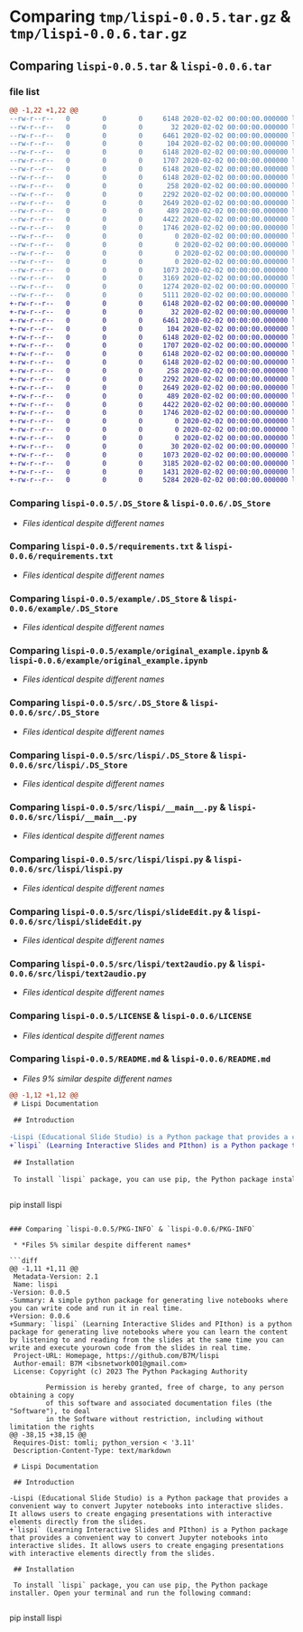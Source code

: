 # Comparing `tmp/lispi-0.0.5.tar.gz` & `tmp/lispi-0.0.6.tar.gz`

## Comparing `lispi-0.0.5.tar` & `lispi-0.0.6.tar`

### file list

```diff
@@ -1,22 +1,22 @@
--rw-r--r--   0        0        0     6148 2020-02-02 00:00:00.000000 lispi-0.0.5/.DS_Store
--rw-r--r--   0        0        0       32 2020-02-02 00:00:00.000000 lispi-0.0.5/MANIFEST.in
--rw-r--r--   0        0        0     6461 2020-02-02 00:00:00.000000 lispi-0.0.5/requirements.txt
--rw-r--r--   0        0        0      104 2020-02-02 00:00:00.000000 lispi-0.0.5/setup.py
--rw-r--r--   0        0        0     6148 2020-02-02 00:00:00.000000 lispi-0.0.5/example/.DS_Store
--rw-r--r--   0        0        0     1707 2020-02-02 00:00:00.000000 lispi-0.0.5/example/original_example.ipynb
--rw-r--r--   0        0        0     6148 2020-02-02 00:00:00.000000 lispi-0.0.5/src/.DS_Store
--rw-r--r--   0        0        0     6148 2020-02-02 00:00:00.000000 lispi-0.0.5/src/lispi/.DS_Store
--rw-r--r--   0        0        0      258 2020-02-02 00:00:00.000000 lispi-0.0.5/src/lispi/__init__.py
--rw-r--r--   0        0        0     2292 2020-02-02 00:00:00.000000 lispi-0.0.5/src/lispi/__main__.py
--rw-r--r--   0        0        0     2649 2020-02-02 00:00:00.000000 lispi-0.0.5/src/lispi/lispi.py
--rw-r--r--   0        0        0      489 2020-02-02 00:00:00.000000 lispi-0.0.5/src/lispi/revealjs_template.py
--rw-r--r--   0        0        0     4422 2020-02-02 00:00:00.000000 lispi-0.0.5/src/lispi/slideEdit.py
--rw-r--r--   0        0        0     1746 2020-02-02 00:00:00.000000 lispi-0.0.5/src/lispi/text2audio.py
--rw-r--r--   0        0        0        0 2020-02-02 00:00:00.000000 lispi-0.0.5/tests/test_audioText.py
--rw-r--r--   0        0        0        0 2020-02-02 00:00:00.000000 lispi-0.0.5/tests/test_nbconvert.py
--rw-r--r--   0        0        0        0 2020-02-02 00:00:00.000000 lispi-0.0.5/tests/test_pyscript.py
--rw-r--r--   0        0        0        0 2020-02-02 00:00:00.000000 lispi-0.0.5/.gitignore
--rw-r--r--   0        0        0     1073 2020-02-02 00:00:00.000000 lispi-0.0.5/LICENSE
--rw-r--r--   0        0        0     3169 2020-02-02 00:00:00.000000 lispi-0.0.5/README.md
--rw-r--r--   0        0        0     1274 2020-02-02 00:00:00.000000 lispi-0.0.5/pyproject.toml
--rw-r--r--   0        0        0     5111 2020-02-02 00:00:00.000000 lispi-0.0.5/PKG-INFO
+-rw-r--r--   0        0        0     6148 2020-02-02 00:00:00.000000 lispi-0.0.6/.DS_Store
+-rw-r--r--   0        0        0       32 2020-02-02 00:00:00.000000 lispi-0.0.6/MANIFEST.in
+-rw-r--r--   0        0        0     6461 2020-02-02 00:00:00.000000 lispi-0.0.6/requirements.txt
+-rw-r--r--   0        0        0      104 2020-02-02 00:00:00.000000 lispi-0.0.6/setup.py
+-rw-r--r--   0        0        0     6148 2020-02-02 00:00:00.000000 lispi-0.0.6/example/.DS_Store
+-rw-r--r--   0        0        0     1707 2020-02-02 00:00:00.000000 lispi-0.0.6/example/original_example.ipynb
+-rw-r--r--   0        0        0     6148 2020-02-02 00:00:00.000000 lispi-0.0.6/src/.DS_Store
+-rw-r--r--   0        0        0     6148 2020-02-02 00:00:00.000000 lispi-0.0.6/src/lispi/.DS_Store
+-rw-r--r--   0        0        0      258 2020-02-02 00:00:00.000000 lispi-0.0.6/src/lispi/__init__.py
+-rw-r--r--   0        0        0     2292 2020-02-02 00:00:00.000000 lispi-0.0.6/src/lispi/__main__.py
+-rw-r--r--   0        0        0     2649 2020-02-02 00:00:00.000000 lispi-0.0.6/src/lispi/lispi.py
+-rw-r--r--   0        0        0      489 2020-02-02 00:00:00.000000 lispi-0.0.6/src/lispi/revealjs_template.py
+-rw-r--r--   0        0        0     4422 2020-02-02 00:00:00.000000 lispi-0.0.6/src/lispi/slideEdit.py
+-rw-r--r--   0        0        0     1746 2020-02-02 00:00:00.000000 lispi-0.0.6/src/lispi/text2audio.py
+-rw-r--r--   0        0        0        0 2020-02-02 00:00:00.000000 lispi-0.0.6/tests/test_audioText.py
+-rw-r--r--   0        0        0        0 2020-02-02 00:00:00.000000 lispi-0.0.6/tests/test_nbconvert.py
+-rw-r--r--   0        0        0        0 2020-02-02 00:00:00.000000 lispi-0.0.6/tests/test_pyscript.py
+-rw-r--r--   0        0        0       30 2020-02-02 00:00:00.000000 lispi-0.0.6/.gitignore
+-rw-r--r--   0        0        0     1073 2020-02-02 00:00:00.000000 lispi-0.0.6/LICENSE
+-rw-r--r--   0        0        0     3185 2020-02-02 00:00:00.000000 lispi-0.0.6/README.md
+-rw-r--r--   0        0        0     1431 2020-02-02 00:00:00.000000 lispi-0.0.6/pyproject.toml
+-rw-r--r--   0        0        0     5284 2020-02-02 00:00:00.000000 lispi-0.0.6/PKG-INFO
```

### Comparing `lispi-0.0.5/.DS_Store` & `lispi-0.0.6/.DS_Store`

 * *Files identical despite different names*

### Comparing `lispi-0.0.5/requirements.txt` & `lispi-0.0.6/requirements.txt`

 * *Files identical despite different names*

### Comparing `lispi-0.0.5/example/.DS_Store` & `lispi-0.0.6/example/.DS_Store`

 * *Files identical despite different names*

### Comparing `lispi-0.0.5/example/original_example.ipynb` & `lispi-0.0.6/example/original_example.ipynb`

 * *Files identical despite different names*

### Comparing `lispi-0.0.5/src/.DS_Store` & `lispi-0.0.6/src/.DS_Store`

 * *Files identical despite different names*

### Comparing `lispi-0.0.5/src/lispi/.DS_Store` & `lispi-0.0.6/src/lispi/.DS_Store`

 * *Files identical despite different names*

### Comparing `lispi-0.0.5/src/lispi/__main__.py` & `lispi-0.0.6/src/lispi/__main__.py`

 * *Files identical despite different names*

### Comparing `lispi-0.0.5/src/lispi/lispi.py` & `lispi-0.0.6/src/lispi/lispi.py`

 * *Files identical despite different names*

### Comparing `lispi-0.0.5/src/lispi/slideEdit.py` & `lispi-0.0.6/src/lispi/slideEdit.py`

 * *Files identical despite different names*

### Comparing `lispi-0.0.5/src/lispi/text2audio.py` & `lispi-0.0.6/src/lispi/text2audio.py`

 * *Files identical despite different names*

### Comparing `lispi-0.0.5/LICENSE` & `lispi-0.0.6/LICENSE`

 * *Files identical despite different names*

### Comparing `lispi-0.0.5/README.md` & `lispi-0.0.6/README.md`

 * *Files 9% similar despite different names*

```diff
@@ -1,12 +1,12 @@
 # Lispi Documentation
 
 ## Introduction
 
-Lispi (Educational Slide Studio) is a Python package that provides a convenient way to convert Jupyter notebooks into interactive slides. It allows users to create engaging presentations with interactive elements directly from the slides.
+`lispi` (Learning Interactive Slides and PIthon) is a Python package that provides a convenient way to convert Jupyter notebooks into interactive slides. It allows users to create engaging presentations with interactive elements directly from the slides.
 
 ## Installation
 
 To install `lispi` package, you can use pip, the Python package installer. Open your terminal and run the following command:
 
 ```
 pip install lispi
```

### Comparing `lispi-0.0.5/PKG-INFO` & `lispi-0.0.6/PKG-INFO`

 * *Files 5% similar despite different names*

```diff
@@ -1,11 +1,11 @@
 Metadata-Version: 2.1
 Name: lispi
-Version: 0.0.5
-Summary: A simple python package for generating live notebooks where you can write code and run it in real time.
+Version: 0.0.6
+Summary: `lispi` (Learning Interactive Slides and PIthon) is a python package for generating live notebooks where you can learn the content by listening to and reading from the slides at the same time you can write and execute yourown code from the slides in real time.
 Project-URL: Homepage, https://github.com/B7M/lispi
 Author-email: B7M <ibsnetwork001@gmail.com>
 License: Copyright (c) 2023 The Python Packaging Authority
         
         Permission is hereby granted, free of charge, to any person obtaining a copy
         of this software and associated documentation files (the "Software"), to deal
         in the Software without restriction, including without limitation the rights
@@ -38,15 +38,15 @@
 Requires-Dist: tomli; python_version < '3.11'
 Description-Content-Type: text/markdown
 
 # Lispi Documentation
 
 ## Introduction
 
-Lispi (Educational Slide Studio) is a Python package that provides a convenient way to convert Jupyter notebooks into interactive slides. It allows users to create engaging presentations with interactive elements directly from the slides.
+`lispi` (Learning Interactive Slides and PIthon) is a Python package that provides a convenient way to convert Jupyter notebooks into interactive slides. It allows users to create engaging presentations with interactive elements directly from the slides.
 
 ## Installation
 
 To install `lispi` package, you can use pip, the Python package installer. Open your terminal and run the following command:
 
 ```
 pip install lispi
```


